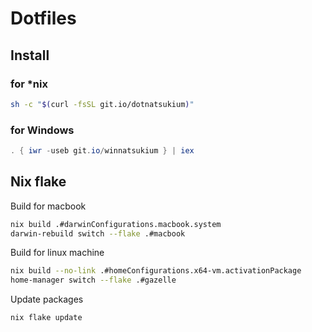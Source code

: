 # Dotfiles

## Install
### for *nix
```sh
sh -c "$(curl -fsSL git.io/dotnatsukium)"
```

### for Windows
```powershell
. { iwr -useb git.io/winnatsukium } | iex
```

## Nix flake

Build for macbook

```sh
nix build .#darwinConfigurations.macbook.system
darwin-rebuild switch --flake .#macbook
```

Build for linux machine

```sh
nix build --no-link .#homeConfigurations.x64-vm.activationPackage
home-manager switch --flake .#gazelle
```

Update packages

```sh
nix flake update
```
